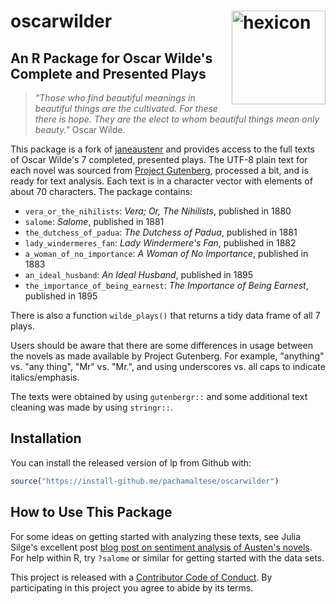 # oscarwilder <img src="https://pachamaltese.github.io/oscarwilder/hexicon.svg" width=150 align="right" alt="hexicon"/>

## An R Package for Oscar Wilde's Complete and Presented Plays

> *"Those who find beautiful meanings in beautiful things are the cultivated. For these there is hope. They are the elect to whom beautiful things mean only beauty."* Oscar Wilde.

This package is a fork of [janeaustenr](https://github.com/juliasilge/janeaustenr) and provides access to the full texts of Oscar Wilde's 7 completed, presented plays. The UTF-8 plain text for each novel was sourced from [Project Gutenberg](https://www.gutenberg.org/), processed a bit, and is ready for text analysis. Each text is in a character vector with elements of about 70 characters. The package contains:

* `vera_or_the_nihilists`: *Vera; Or, The Nihilists*, published in 1880
* `salome`: *Salome*, published in 1881
* `the_dutchess_of_padua`: *The Dutchess of Padua*, published in 1881
* `lady_windermeres_fan`: *Lady Windermere's Fan*, published in 1882
* `a_woman_of_no_importance`: *A Woman of No Importance*, published in 1883
* `an_ideal_husband`: *An Ideal Husband*, published in 1895
* `the_importance_of_being_earnest`: *The Importance of Being Earnest*, published in 1895

There is also a function `wilde_plays()` that returns a tidy data frame of all 7 plays. 

Users should be aware that there are some differences in usage between the novels as made available by Project Gutenberg. For example, "anything" vs. "any thing", "Mr" vs. "Mr.", and using underscores vs. all caps to indicate italics/emphasis. 

The texts were obtained by using `gutenbergr::` and some additional text cleaning was made by using `stringr::`.

## Installation

You can install the released version of lp from Github with:

``` r
source("https://install-github.me/pachamaltese/oscarwilder")
```

## How to Use This Package

For some ideas on getting started with analyzing these texts, see Julia Silge's excellent post
[blog post on sentiment analysis of Austen's novels](https://juliasilge.com/blog/if-i-loved-nlp-less/). For help within R, try `?salome` or similar for getting started with the data sets.

This project is released with a [Contributor Code of Conduct](CONDUCT.md). By participating in this project you agree to abide by its terms.
